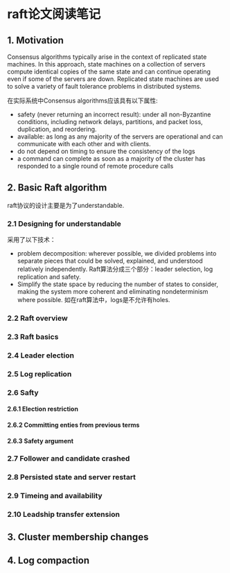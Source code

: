 # raft论文阅读笔记
## 1. Motivation
Consensus algorithms typically arise in the context of replicated state machines. In this approach, state machines on a collection of servers compute identical copies of the same state and can continue operating even if some of the servers are down. Replicated state machines are used to solve a variety of fault tolerance problems in distributed systems.

在实际系统中Consensus algorithms应该具有以下属性:

* safety (never returning an incorrect result): under all non-Byzantine conditions, including network delays,  partitions, and packet loss, duplication, and reordering.
* available: as long as any majority of the servers are operational and can communicate with each other and with clients.
* do not depend on timing to ensure the consistency of the logs
* a command can complete as soon as a majority of the cluster has responded to a single round of remote procedure calls

## 2. Basic Raft algorithm
raft协议的设计主要是为了understandable.
### 2.1 Designing for understandable
采用了以下技术：
* problem decomposition: wherever possible, we divided problems into separate pieces that could be solved, explained, and understood relatively independently. Raft算法分成三个部分：leader selection, log replication and safety.
* Simplify the state space by reducing the number of states to consider, making the system more coherent and eliminating nondeterminism where possible. 如在raft算法中，logs是不允许有holes.

### 2.2 Raft overview

### 2.3 Raft basics
### 2.4 Leader election
### 2.5 Log replication
### 2.6 Safty
#### 2.6.1 Election restriction
#### 2.6.2 Committing enties from previous terms
#### 2.6.3 Safety argument
### 2.7 Follower and candidate crashed
### 2.8 Persisted state and server restart
### 2.9 Timeing and availability
### 2.10 Leadship transfer extension

## 3. Cluster membership changes

## 4. Log compaction


